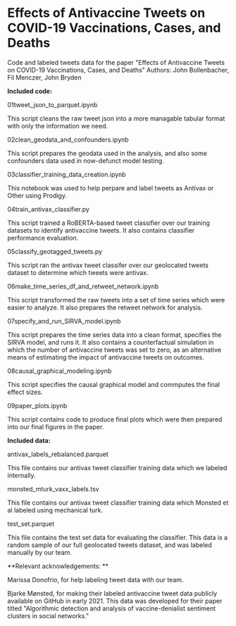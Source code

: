 # Effects of Antivaccine Tweets on COVID-19 Vaccinations, Cases, and Deaths

Code and labeled tweets data for the paper "Effects of Antivaccine Tweets on COVID-19 Vaccinations, Cases, and Deaths"
Authors: John Bollenbacher, Fil Menczer, John Bryden



**Included code:**

01tweet_json_to_parquet.ipynb

This script cleans the raw tweet json into a more managable tabular format with only the information we need.

02clean_geodata_and_confounders.ipynb

This script prepares the geodata used in the analysis, and also some confounders data used in now-defunct model testing. 

03classifier_training_data_creation.ipynb

This notebook was used to help perpare and label tweets as Antivax or Other using Prodigy. 

04train_antivax_classifier.py

This script trained a RoBERTA-based tweet classifier over our training datasets to identify antivaccine tweets. It also contains classifier performance evaluation. 

05classify_geotagged_tweets.py

This script ran the antivax tweet classifer over our geolocated tweets dataset to determine which tweets were antivax.

06make_time_series_df_and_retweet_network.ipynb

This script transformed the raw tweets into a set of time series which were easier to analyze. It also prepares the retweet network for analysis.

07specify_and_run_SIRVA_model.ipynb

This script prepares the time series data into a clean format, specifies the SIRVA model, and runs it. It also contains a counterfactual simulation in which the number of antivaccine tweets was set to zero, as an alternative means of estimating the impact of antivaccine tweets on outcomes.

08causal_graphical_modeling.ipynb

This script specifies the causal graphical model and commputes the final effect sizes.

09paper_plots.ipynb

This script contains code to produce final plots which were then prepared into our final figures in the paper.



**Included data:**

antivax_labels_rebalanced.parquet

This file contains our antivax tweet classifier training data which we labeled internally.

monsted_mturk_vaxx_labels.tsv

This file contains our antivax tweet classifier training data which Monsted et al labeled using mechanical turk.

test_set.parquet

This file contains the test set data for evaluating the classifier. This data is a random sample of our full geolocated tweets dataset, and was labeled manually by our team.



**Relevant acknowledgements: **

Marissa Donofrio, for help labeling tweet data with our team.

Bjarke Mønsted, for making their labeled antivaccine tweet data publicly available on GitHub in early 2021. This data was developed for their paper titled "Algorithmic detection and analysis of vaccine-denialist sentiment clusters in social networks."
